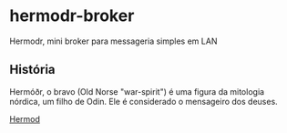 # hermodr-broker
Hermodr, mini broker para messageria simples em LAN

## História

Hermóðr, o bravo (Old Norse "war-spirit") é uma figura da mitologia nórdica, um filho de Odin.
Ele é considerado o mensageiro dos deuses.

[Hermod](https://en.wikipedia.org/wiki/Herm%C3%B3%C3%B0r)
